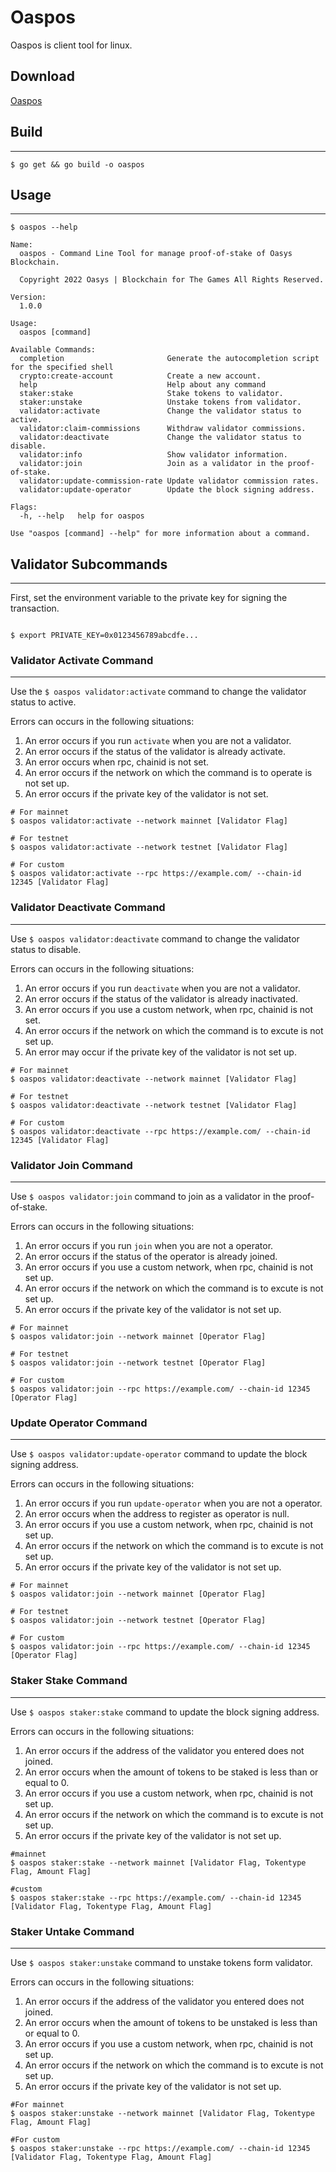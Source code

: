 # Oaspos

Oaspos is client tool for linux. 

## Download 

[Oaspos](https://github.com/oasysgames/oasys-pos-cli/releases)

## Build 
---

```shell
$ go get && go build -o oaspos
```

## Usage
---
```shell
$ oaspos --help 

Name:
  oaspos - Command Line Tool for manage proof-of-stake of Oasys Blockchain.

  Copyright 2022 Oasys | Blockchain for The Games All Rights Reserved.
  
Version:
  1.0.0

Usage:
  oaspos [command]

Available Commands:
  completion                       Generate the autocompletion script for the specified shell
  crypto:create-account            Create a new account.
  help                             Help about any command
  staker:stake                     Stake tokens to validator.
  staker:unstake                   Unstake tokens from validator.
  validator:activate               Change the validator status to active.
  validator:claim-commissions      Withdraw validator commissions.
  validator:deactivate             Change the validator status to disable.
  validator:info                   Show validator information.
  validator:join                   Join as a validator in the proof-of-stake.
  validator:update-commission-rate Update validator commission rates.
  validator:update-operator        Update the block signing address.

Flags:
  -h, --help   help for oaspos

Use "oaspos [command] --help" for more information about a command.
```

## Validator Subcommands
---
First, set the environment variable to the private key for signing the transaction.

```shell

$ export PRIVATE_KEY=0x0123456789abcdfe...
```

### Validator Activate Command
---
Use the `$ oaspos validator:activate` command to change the validator status to active.

Errors can occurs in the following situations:
1. An error occurs if you run `activate` when you are not a validator.
2. An error occurs if the status of the validator is already activate.
3. An error occurs when rpc, chainid is not set.
4. An error occurs if the network on which the command is to operate is not set up.
5. An error occurs if the private key of the validator is not set.

```shell
# For mainnet
$ oaspos validator:activate --network mainnet [Validator Flag]

# For testnet
$ oaspos validator:activate --network testnet [Validator Flag]

# For custom
$ oaspos validator:activate --rpc https://example.com/ --chain-id 12345 [Validator Flag]
```

### Validator Deactivate Command
---
Use `$ oaspos validator:deactivate` command to change the validator status to disable.

Errors can occurs in the following situations:
1. An error occurs if you run `deactivate` when you are not a validator.
2. An error occurs if the status of the validator is already inactivated.
3. An error occurs if you use a custom network, when rpc, chainid is not set.
4. An error occurs if the network on which the command is to excute is not set up.
5. An error may occur if the private key of the validator is not set up.

```shell
# For mainnet
$ oaspos validator:deactivate --network mainnet [Validator Flag]

# For testnet
$ oaspos validator:deactivate --network testnet [Validator Flag]

# For custom
$ oaspos validator:deactivate --rpc https://example.com/ --chain-id 12345 [Validator Flag]
```

### Validator Join Command
---
Use `$ oaspos validator:join` command to join as a validator in the proof-of-stake.

Errors can occurs in the following situations:
1. An error occurs if you run `join` when you are not a operator.
2. An error occurs if the status of the operator is already joined.
3. An error occurs if you use a custom network, when rpc, chainid is not set up.
4. An error occurs if the network on which the command is to excute is not set up.
5. An error occurs if the private key of the validator is not set up.

```shell
# For mainnet
$ oaspos validator:join --network mainnet [Operator Flag]

# For testnet
$ oaspos validator:join --network testnet [Operator Flag]

# For custom
$ oaspos validator:join --rpc https://example.com/ --chain-id 12345 [Operator Flag]
```

### Update Operator Command
---
Use `$ oaspos validator:update-operator` command to update the block signing address.

Errors can occurs in the following situations:
1. An error occurs if you run `update-operator` when you are not a operator.
2. An error occurs when the address to register as operator is null.
3. An error occurs if you use a custom network, when rpc, chainid is not set up.
4. An error occurs if the network on which the command is to excute is not set up.
5. An error occurs if the private key of the validator is not set up.

```shell
# For mainnet
$ oaspos validator:join --network mainnet [Operator Flag]

# For testnet
$ oaspos validator:join --network testnet [Operator Flag]

# For custom
$ oaspos validator:join --rpc https://example.com/ --chain-id 12345 [Operator Flag]
```

### Staker Stake Command
---
Use `$ oaspos staker:stake` command to update the block signing address.

Errors can occurs in the following situations:
1. An error occurs if the address of the validator you entered does not joined.
2. An error occurs when the amount of tokens to be staked is less than or equal to 0.
3. An error occurs if you use a custom network, when rpc, chainid is not set up.
4. An error occurs if the network on which the command is to excute is not set up.
5. An error occurs if the private key of the validator is not set up.

```shell
#mainnet
$ oaspos staker:stake --network mainnet [Validator Flag, Tokentype Flag, Amount Flag]

#custom
$ oaspos staker:stake --rpc https://example.com/ --chain-id 12345 [Validator Flag, Tokentype Flag, Amount Flag]
```

### Staker Untake Command
---
Use `$ oaspos staker:unstake` command to unstake tokens form validator.

Errors can occurs in the following situations:
1. An error occurs if the address of the validator you entered does not joined.
2. An error occurs when the amount of tokens to be unstaked is less than or equal to 0.
3. An error occurs if you use a custom network, when rpc, chainid is not set up.
4. An error occurs if the network on which the command is to excute is not set up.
5. An error occurs if the private key of the validator is not set up.

```shell
#For mainnet
$ oaspos staker:unstake --network mainnet [Validator Flag, Tokentype Flag, Amount Flag]

#For custom
$ oaspos staker:unstake --rpc https://example.com/ --chain-id 12345 [Validator Flag, Tokentype Flag, Amount Flag]
```

